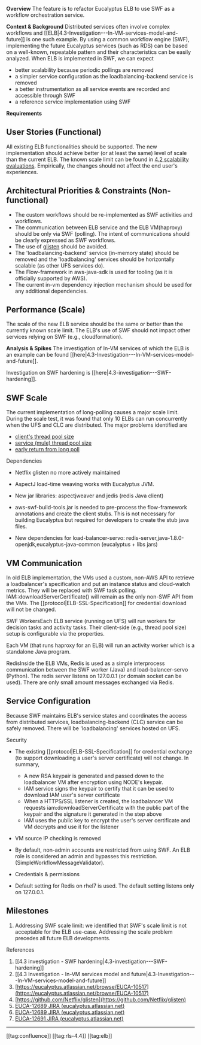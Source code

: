  **Overview** The feature is to refactor Eucalyptus ELB to use SWF as a workflow orchestration service.

 **Context & Background** Distributed services often involve complex workflows and [[ELB|4.3-Investigation---In-VM-services-model-and-future]] is one such example. By using a common workflow engine (SWF), implementing the future Eucalyptus services (such as RDS) can be based on a well-known, repeatable pattern and their characteristics can be easily analyzed. When ELB is implemented in SWF, we can expect


* better scalability because periodic pollings are removed
* a simpler service configuration as the loadbalancing-backend service is removed
* a better instrumentation as all service events are recorded and accessible through SWF
* a reference service implementation using SWF

 **Requirements** 
## User Stories (Functional)
All existing ELB functionalities should be supported. The new implementation should achieve better (or at least the same) level of scale than the current ELB. The known scale limit can be found in [4.2 scalability evaluations](https://eucalyptus.atlassian.net/browse/EUCA-10517). Empirically, the changes should not affect the end user's experiences.


## Architectural Priorities & Constraints (Non-functional)

* The custom workflows should be re-implemented as SWF activities and workflows.
* The communication between ELB service and the ELB VM(haproxy) should be only via SWF (polling). The intent of communications should be clearly expressed as SWF workflows.
* The use of [glisten](https://github.com/Netflix/glisten) should be avoided.
* The 'loadbalancing-backend' service (in-memory state) should be removed and the 'loadbalancing' services should be horizontally scalable (as other UFS services do).
* The Flow-framework in aws-java-sdk is used for tooling (as it is officially supported by AWS).
* The current in-vm dependency injection mechanism should be used for any additional dependencies.


## Performance (Scale)
The scale of the new ELB service should be the same or better than the currently known scale limit. The ELB's use of SWF should not impact other services relying on SWF (e.g., cloudformation).

 **Analysis & Spikes** The investigation of In-VM services of which the ELB is an example can be found [[here|4.3-Investigation---In-VM-services-model-and-future]].

Investigation on SWF hardening is [[here|4.3-investigation---SWF-hardening]].


## SWF Scale
The current implementation of long-polling causes a major scale limit. During the scale test, it was found that only 10 ELBs can run concurrently when the UFS and CLC are distributed. The major problems identified are


* [client's thread pool size](https://eucalyptus.atlassian.net/browse/EUCA-12695)
* [service (mule) thread pool size](https://eucalyptus.atlassian.net/browse/EUCA-12691)
* [early return from long poll](https://eucalyptus.atlassian.net/browse/EUCA-12689)

Dependencies
* Netflix glisten no more actively maintained
* AspectJ load-time weaving works with Eucalyptus JVM.
* New jar libraries: aspectjweaver and jedis (redis Java client)
* aws-swf-build-tools.jar is needed to pre-process the flow-framework annotations and create the client stubs. This is not necessary for building Eucalyptus but required for developers to create the stub java files.


* New dependencies for load-balancer-servo: redis-server,java-1.8.0-openjdk,eucalyptus-java-common (eucalyptus + libs jars)




## VM Communication
In old ELB implementation, the VMs used a custom, non-AWS API to retrieve a loadbalancer's specification and put an instance status and cloud-watch metrics. They will be replaced with SWF task polling. IAM::downloadServerCertificate() will remain as the only non-SWF API from the VMs. The [[protocol|ELB-SSL-Specification]] for credential download will not be changed.

SWF WorkersEach ELB service (running on UFS) will run workers for decision tasks and activity tasks. Their client-side (e.g., thread pool size) setup is configurable via the properties.

Each VM (that runs haproxy for an ELB) will run an activity worker which is a standalone Java program.

RedisInside the ELB VMs, Redis is used as a simple interprocess communication between the SWF worker (Java) and load-balancer-servo (Python). The redis server listens on 127.0.0.1 (or domain socket can be used). There are only small amount messages exchanged via Redis.


## Service Configuration
Because SWF maintains ELB's service states and coordinates the access from distributed services, loadbalancing-backend (CLC) service can be safely removed. There will be 'loadbalancing' services hosted on UFS.

Security
* The existing [[protocol|ELB-SSL-Specification]] for credential exchange (to support downloading a user's server certificate) will not change. In summary,
    * A new RSA keypair is generated and passed down to the loadbalancer VM after encryption using NODE's keypair.
    * IAM service signs the keypair to certify that it can be used to download IAM user's server certificate
    * When a HTTPS/SSL listener is created, the loadbalancer VM requests iam:downloadServerCertificate with the public part of the keypair and the signature it generated in the step above
    * IAM uses the public key to encrypt the user's server certificate and VM decrypts and use it for the listener

    
* VM source IP checking is removed
* By default, non-admin accounts are restricted from using SWF. An ELB role is considered an admin and bypasses this restriction. (SimpleWorkflowMessageValidator).
* Credentials & permissions
* Default setting for Redis on rhel7 is used. The default setting listens only on 127.0.0.1.

    


## Milestones

1. Addressing SWF scale limit: we identified that SWF's scale limit is not acceptable for the ELB use-case. Addressing the scale problem precedes all future ELB developments.



References


1. [[4.3 investigation - SWF hardening|4.3-investigation---SWF-hardening]]
1. [[4.3 Investigation - In-VM services model and future|4.3-Investigation---In-VM-services-model-and-future]]
1. [https://eucalyptus.atlassian.net/browse/EUCA-10517](https://eucalyptus.atlassian.net/browse/EUCA-10517)
1. [https://github.com/Netflix/glisten](https://github.com/Netflix/glisten)
1. [EUCA-12689 JIRA (eucalyptus.atlassian.net)](https://eucalyptus.atlassian.net/browse/EUCA-12689)
1. [EUCA-12689 JIRA (eucalyptus.atlassian.net)](https://eucalyptus.atlassian.net/browse/EUCA-12689)
1. [EUCA-12691 JIRA (eucalyptus.atlassian.net)](https://eucalyptus.atlassian.net/browse/EUCA-12691)





















*****

[[tag:confluence]]
[[tag:rls-4.4]]
[[tag:elb]]
